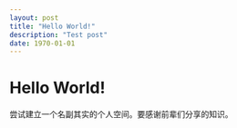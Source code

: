 ```yaml
---
layout: post
title: "Hello World!"
description: "Test post"
date: 1970-01-01
---
```

# Hello World!

尝试建立一个名副其实的个人空间。要感谢前辈们分享的知识。
